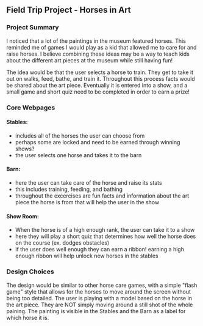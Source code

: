 ## Field Trip Project - Horses in Art

### Project Summary

I noticed that a lot of the paintings in the museum featured horses. This reminded me of games I would play as a kid that allowed me to care for and raise horses. I believe combining these ideas may be a way to teach kids about the different art pieces at the museum while still having fun!

The idea would be that the user selects a horse to train. They get to take it out on walks, feed, bathe, and train it. Throughout this process facts would be shared about the art piece. Eventually it is entered into a show, and a small game and short quiz need to be completed in order to earn a prize!

### Core Webpages

#### Stables:

- includes all of the horses the user can choose from
- perhaps some are locked and need to be earned through winning shows?
- the user selects one horse and takes it to the barn

#### Barn:

- here the user can take care of the horse and raise its stats
- this includes training, feeding, and bathing
- throughout the excercises are fun facts and information about the art piece the horse is from that will help the user in the show

#### Show Room:

- When the horse is of a high enough rank, the user can take it to a show
- here they will play a short quiz that determines how well the horse does on the course (ex. dodges obstacles)
- if the user does well enough they can earn a ribbon! earning a high enough ribbon will help unlock new horses in the stables

### Design Choices

The design would be similar to other horse care games, with a simple "flash game" style that allows for the horses to move around the screen without being too detailed. The user is playing with a model based on the horse in the art piece. They are NOT simply moving around a still shot of the whole paining. The painting is visible in the Stables and the Barn as a label for which horse it is.
